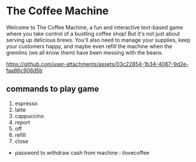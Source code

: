 # The Coffee Machine

 Welcome to The Coffee Machine, a fun and interactive text-based game where you take control of a bustling coffee shop! But it's not just about serving up delicious brews. You'll also need to manage your supplies, keep your customers happy, and maybe even refill the machine when the gremlins (we all know them) have been messing with the beans.

https://github.com/user-attachments/assets/03c22854-1b34-4067-9d2e-faa86c908d5b

## commands to play game 

1. espresso
2. latte
3. cappuccino
4. report
5. off
6. refill
7. close

- password to withdraw cash from machine : ilovecoffee
